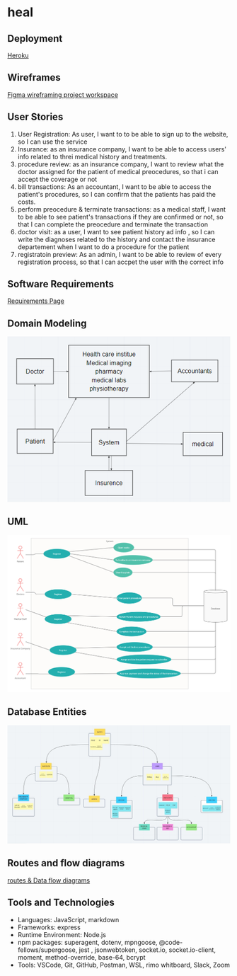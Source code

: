 # heal

## Deployment 
[Heroku](https://elite-heal.herokuapp.com/)

## Wireframes

[Figma wireframing project workspace](https://www.figma.com/file/gVzSAVW4epMERfJriZd2cw/HEAL)

## User Stories

1. User Registration: As user, I want to to be able to sign up to the website, so I can use the service
2. Insurance: as an insurance company, I want to be able to access users' info related to threi medical history and treatments.
3. procedure review: as an insurance company, I want to review what the doctor assigned for the patient of medical preocedures, so that i can accept the coverage or not
4. bill transactions: As an accountant, I want to be able to access the patient's procedures, so I can confirm that the patients has paid the costs.
5. perform preocedure & terminate transactions: as a medical staff, I want to be able to see patient's transactions if they are confirmed or not, so that I can complete the preocedure and terminate the transaction
6. doctor visit: as a user, I want to see patient history ad info , so I can write the diagnoses related to the history and contact the insurance departement when I want to do a procedure for the patient
7. registratoin preview: As an admin, I want to be able to review of every registration process, so that I can accpet the user with the correct info

## Software Requirements

[Requirements Page](requirements.md)

## Domain Modeling
![system modeling](assets/system-modeling.png)

## UML

![UML](assets/HEAL.png)

## Database Entities
![DB entities](assets/DB-Entities.jpeg)

## Routes and flow diagrams
[routes & Data flow diagrams](routes-flow.md)

## Tools and Technologies
- Languages: JavaScript, markdown
- Frameworks: express
- Runtime Environment: Node.js
- npm packages: superagent, dotenv, mpngoose, @code-fellows/supergoose, jest , jsonwebtoken, socket.io, socket.io-client, moment, method-override, base-64, bcrypt
- Tools: VSCode, Git, GitHub, Postman, WSL, rimo whitboard, Slack, Zoom
